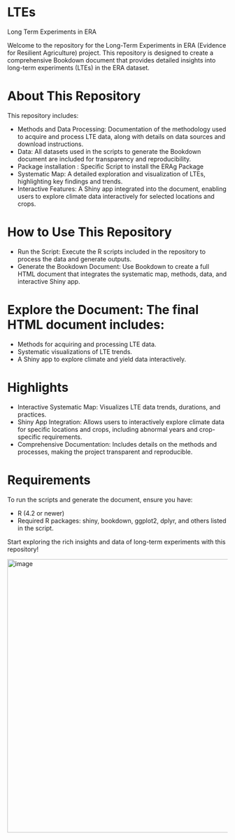 # LTEs
Long Term Experiments in ERA

Welcome to the repository for the Long-Term Experiments in ERA (Evidence for Resilient Agriculture) project. This repository is designed to create a comprehensive Bookdown document that provides detailed insights into long-term experiments (LTEs) in the ERA dataset.

# About This Repository
This repository includes:

- Methods and Data Processing: Documentation of the methodology used to acquire and process LTE data, along with details on data sources and download instructions.
- Data: All datasets used in the scripts to generate the Bookdown document are included for transparency and reproducibility.
- Package installation : Specific Script to install the ERAg Package
- Systematic Map: A detailed exploration and visualization of LTEs, highlighting key findings and trends.
- Interactive Features: A Shiny app integrated into the document, enabling users to explore climate data interactively for selected locations and crops.
# How to Use This Repository
- Run the Script: Execute the R scripts included in the repository to process the data and generate outputs.
- Generate the Bookdown Document: Use Bookdown to create a full HTML document that integrates the systematic map, methods, data, and interactive Shiny app.

# Explore the Document: The final HTML document includes:
- Methods for acquiring and processing LTE data.
- Systematic visualizations of LTE trends.
- A Shiny app to explore climate and yield data interactively.

# Highlights
- Interactive Systematic Map: Visualizes LTE data trends, durations, and practices.
- Shiny App Integration: Allows users to interactively explore climate data for specific locations and crops, including abnormal years and crop-specific requirements.
- Comprehensive Documentation: Includes details on the methods and processes, making the project transparent and reproducible.
# Requirements
To run the scripts and generate the document, ensure you have:

- R (4.2 or newer)
- Required R packages: shiny, bookdown, ggplot2, dplyr, and others listed in the script.


Start exploring the rich insights and data of long-term experiments with this repository!

<img width="623" alt="image" src="https://github.com/user-attachments/assets/bc20a868-f9ac-40cc-80a9-7b7217e859b4" />

